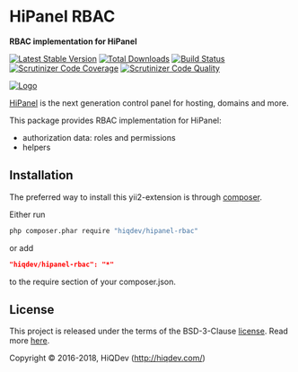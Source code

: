 # HiPanel RBAC

**RBAC implementation for HiPanel**

[![Latest Stable Version](https://poser.pugx.org/hiqdev/hipanel-rbac/v/stable)](https://packagist.org/packages/hiqdev/hipanel-rbac)
[![Total Downloads](https://poser.pugx.org/hiqdev/hipanel-rbac/downloads)](https://packagist.org/packages/hiqdev/hipanel-rbac)
[![Build Status](https://img.shields.io/travis/hiqdev/hipanel-rbac.svg)](https://travis-ci.org/hiqdev/hipanel-rbac)
[![Scrutinizer Code Coverage](https://img.shields.io/scrutinizer/coverage/g/hiqdev/hipanel-rbac.svg)](https://scrutinizer-ci.com/g/hiqdev/hipanel-rbac/)
[![Scrutinizer Code Quality](https://img.shields.io/scrutinizer/g/hiqdev/hipanel-rbac.svg)](https://scrutinizer-ci.com/g/hiqdev/hipanel-rbac/)

[![Logo](https://raw.githubusercontent.com/hiqdev/hipanel-core/master/docs/logo.png)](https://hipanel.com/)

[HiPanel](http://hipanel.com/) is the next generation control panel for hosting, domains and more.

This package provides RBAC implementation for HiPanel:

- authorization data: roles and permissions
- helpers

## Installation

The preferred way to install this yii2-extension is through [composer](http://getcomposer.org/download/).

Either run

```sh
php composer.phar require "hiqdev/hipanel-rbac"
```

or add

```json
"hiqdev/hipanel-rbac": "*"
```

to the require section of your composer.json.

## License

This project is released under the terms of the BSD-3-Clause [license](LICENSE).
Read more [here](http://choosealicense.com/licenses/bsd-3-clause).

Copyright © 2016-2018, HiQDev (http://hiqdev.com/)
